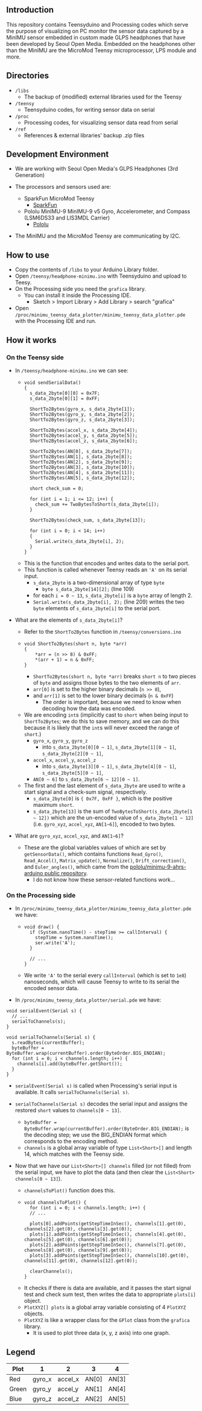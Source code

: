 ## Introduction
This repository contains Teensyduino and Processing codes which serve the purpose of visualizing on PC monitor the sensor data captured by a MinIMU sensor embedded in custom made GLPS headphones that have been developed by Seoul Open Media. Embedded on the headphones other than the MinIMU are the MicroMod Teensy microprocessor, LPS module and more.

## Directories
- ```/libs```
  - The backup of (modified) external libraries used for the Teensy
- ```/teensy```
  - Teensyduino codes, for writing sensor data on serial
- ```/proc```
  - Processing codes, for visualizing sensor data read from serial
- ```/ref```
  - References & external libraries' backup .zip files

## Development Environment
- We are working with Seoul Open Media's GLPS Headphones (3rd Generation)
- The processors and sensors used are:

  - SparkFun MicroMod Teensy 
    - [SparkFun](https://www.sparkfun.com/products/16402)
  - Pololu MinIMU-9 MinIMU-9 v5 Gyro, Accelerometer, and Compass (LSM6DS33 and LIS3MDL Carrier)
    - [Pololu](https://www.pololu.com/product/2738)

- The MinIMU and the MicroMod Teensy are communicating by I2C.

## How to use
- Copy the contents of ```/libs``` to your Arduino Library folder.
- Open ```/teensy/headphone-minimu.ino``` with Teensyduino and upload to Teesy.
- On the Processing side you need the ```grafica``` library.
  - You can install it inside the Processing IDE.
    - Sketch > Import Library > Add Library > search "grafica"
- Open ```/proc/minimu_teensy_data_plotter/minimu_teensy_data_plotter.pde``` with the Processing IDE and run.

## How it works
### On the Teensy side
- In ```/teensy/headphone-minimu.ino``` we can see:
  - ```
    void sendSerialData()
    {
      s_data_2byte[0][0] = 0x7F;
      s_data_2byte[0][1] = 0xFF;

      ShortTo2Bytes(gyro_x, s_data_2byte[1]);
      ShortTo2Bytes(gyro_y, s_data_2byte[2]);
      ShortTo2Bytes(gyro_z, s_data_2byte[3]);

      ShortTo2Bytes(accel_x, s_data_2byte[4]);
      ShortTo2Bytes(accel_y, s_data_2byte[5]);
      ShortTo2Bytes(accel_z, s_data_2byte[6]);

      ShortTo2Bytes(AN[0], s_data_2byte[7]);
      ShortTo2Bytes(AN[1], s_data_2byte[8]);
      ShortTo2Bytes(AN[2], s_data_2byte[9]);
      ShortTo2Bytes(AN[3], s_data_2byte[10]);
      ShortTo2Bytes(AN[4], s_data_2byte[11]);
      ShortTo2Bytes(AN[5], s_data_2byte[12]);

      short check_sum = 0;

      for (int i = 1; i <= 12; i++) {
        check_sum += TwoBytesToShort(s_data_2byte[i]);
      }

      ShortTo2Bytes(check_sum, s_data_2byte[13]);

      for (int i = 0; i < 14; i++)
      {
        Serial.write(s_data_2byte[i], 2);
      }
    }
    ```
  - This is the function that encodes and writes data to the serial port.
  - This function is called whenever Teensy reads an ```'A'``` on its serial input.
    - ```s_data_2byte``` is a two-dimensional array of type ```byte```
      - ```byte s_data_2byte[14][2];``` (line 109)
    - for each ```i = 0 ~ 13```, ```s_data_2byte[i]``` is a ```byte``` array of length 2.
    - ```Serial.write(s_data_2byte[i], 2);``` (line 209) writes the two ```byte``` elements of ```s_data_2byte[i]``` to the serial port.

- What are the elements of ```s_data_2byte[i]```?
  - Refer to the ```ShortTo2Bytes``` function in ```/teensy/conversions.ino```
  - ```
    void ShortTo2Bytes(short n, byte *arr)
    {
        *arr = (n >> 8) & 0xFF;
        *(arr + 1) = n & 0xFF;
    }
    ```
    - ```ShortTo2Bytes(short n, byte *arr)``` breaks ```short n``` to two pieces of ```byte``` and assigns those bytes to the two elements of ```arr```.
    - ```arr[0]``` is set to the higher binary decimals (```n >> 8```),
    - and ```arr[1]``` is set to the lower binary decimals (```n & 0xFF```)
      - The order is important, because we need to know when decoding how the data was encoded.
  - We are encoding ```int```s (implicitly cast to ```short``` when being input to ```ShortTo2Bytes```; we do this to save memory, and we can do this because it is likely that the ```int```s will never exceed the range of ```short```.)
    - ```gyro_x```, ```gyro_y```, ```gyro_z``` 
      - into ```s_data_2byte[0][0 ~ 1]```, ```s_data_2byte[1][0 ~ 1]```, ```s_data_2byte[2][0 ~ 1]```,
    - ```accel_x```, ```accel_y```, ```accel_z``` 
      - into ```s_data_2byte[3][0 ~ 1]```, ```s_data_2byte[4][0 ~ 1]```, ```s_data_2byte[5][0 ~ 1]```,
    - ```AN[0 ~ 6]``` to ```s_data_2byte[6 ~ 12][0 ~ 1]```.
  - The first and the last element of ```s_data_2byte``` are used to write a start signal and a check-sum signal, respectively.
    - ```s_data_2byte[0]``` is ```{ 0x7F, 0xFF }```, which is the positive maximum ```short```.
    - ```s_data_2byte[13]``` is the sum of ```TwoBytesToShort(s_data_2byte[1 ~ 12])``` which are the un-encoded value of ```s_data_2byte[1 ~ 12]``` (i.e. ```gyro_xyz```, ```accel_xyz```, ```AN[1~6]```), encoded to two bytes.
- What are ```gyro_xyz```, ```accel_xyz```, and ```AN[1~6]```?
  - These are the global variables values of which are set by ```getSensorData()```, which contains functions ```Read_Gyro()```, ```Read_Accel()```, ```Matrix_update()```, ```Normalize()```, ```Drift_correction()```, and ```Euler_angles()```, which came from the [pololu/minimu-9-ahrs-arduino public repository](https://github.com/pololu/minimu-9-ahrs-arduino/tree/master/MinIMU9AHRS).
    - I do not know how these sensor-related functions work...

### On the Processing side
- In ```/proc/minimu_teensy_data_plotter/minimu_teensy_data_plotter.pde``` we have:
  - ```
    void draw() {
      if (System.nanoTime() - stepTime >= callInterval) {
        stepTime = System.nanoTime();
        ser.write('A');
      }

      // ...
    }
    ```
  - We write ```'A'``` to the serial every ```callInterval``` (which is set to ```1e8```) nanoseconds, which will cause Teensy to write to its serial the encoded sensor data.

- In ```/proc/minimu_teensy_data_plotter/serial.pde``` we have:
```
void serialEvent(Serial s) {
  // ...
  serialToChannels(s);
}
```
```
void serialToChannels(Serial s) {
  s.readBytes(currentBuffer);
  byteBuffer = ByteBuffer.wrap(currentBuffer).order(ByteOrder.BIG_ENDIAN);
  for (int i = 0; i < channels.length; i++) {
    channels[i].add(byteBuffer.getShort());
  }
}
```
- ```serialEvent(Serial s)``` is called when Processing's serial input is available. It calls ```serialToChannels(Serial s)```.
- ```serialToChannels(Serial s)``` decodes the serial input and assigns the restored ```short``` values to ```channels[0 ~ 13]```.
  - ```byteBuffer = ByteBuffer.wrap(currentBuffer).order(ByteOrder.BIG_ENDIAN);``` is the decoding step; we use the BIG_ENDIAN format which corresponds to the encoding method.
  - ```channels``` is a global array variable of type ```List<Short>[]``` and length 14, which matches with the Teensy side.

- Now that we have our ```List<Short>[] channels``` filled (or not filled) from the serial input, we have to plot the data (and then clear the ```List<Short> channels[0 ~ 13]```).
  - ```channelsToPlot()``` function does this.
  - ```
    void channelsToPlot() {
      for (int i = 0; i < channels.length; i++) {
      // ...

      plots[0].addPoints(getStepTimeInSec(), channels[1].get(0), channels[2].get(0), channels[3].get(0));
      plots[1].addPoints(getStepTimeInSec(), channels[4].get(0), channels[5].get(0), channels[6].get(0));
      plots[2].addPoints(getStepTimeInSec(), channels[7].get(0), channels[8].get(0), channels[9].get(0));
      plots[3].addPoints(getStepTimeInSec(), channels[10].get(0), channels[11].get(0), channels[12].get(0));

      clearChannels();
    }
    ```
  - It checks if there is data are available, and it passes the start signal test and check sum test, then writes the data to appropriate ```plots[i]``` object.
  - ```PlotXYZ[] plots``` is a global array variable consisting of 4 ```PlotXYZ``` objects.
  - ```PlotXYZ``` is like a wrapper class for the ```GPlot``` class from the ```grafica``` library.
    - It is used to plot three data (x, y, z axis) into one graph.

## Legend
| Plot  | 1      | 2       | 3     | 4     |
| ----- | ------ | ------- | ----- | ----- |
| Red   | gyro_x | accel_x | AN[0] | AN[3] |
| Green | gyro_y | accel_y | AN[1] | AN[4] |
| Blue  | gyro_z | accel_z | AN[2] | AN[5] |